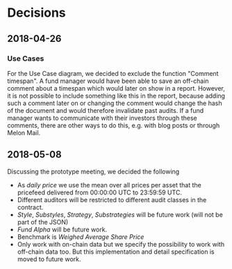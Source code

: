 # Decisions

## 2018-04-26

### Use Cases

For the Use Case diagram, we decided to exclude the function "Comment timespan". A fund manager would have been able to save an off-chain comment about a timespan which would later on show in a report.
However, it is not possible to include something like this in the report, because adding such a comment later on or changing the comment would change the hash of the document and would therefore invalidate past audits.
If a fund manager wants to communicate with their investors through these comments, there are other ways to do this, e.g. with blog posts or through Melon Mail.

## 2018-05-08

Discussing the prototype meeting, we decided the following

* As _daily price_ we use the mean over all prices per asset that the pricefeed delivered from 00:00:00 UTC to 23:59:59 UTC.
* Different auditors will be restricted to different audit classes in the contract.
* _Style_, _Substyles_, _Strategy_, _Substrategies_ will be future work (will not be part of the JSON)
* _Fund Alpha_ will be future work.
* Benchmark is _Weighed Average Share Price_
* Only work with on-chain data but we specify the possibility to work with off-chain data too. But this implementation and detail specification is moved to future work.
